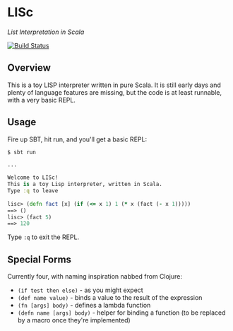 LISc
====
_List Interpretation in Scala_

[![Build Status](https://travis-ci.org/chrisloy/lisc.png?branch=master)](https://travis-ci.org/chrisloy/lisc)

Overview
---
This is a toy LISP interpreter written in pure Scala. It is still early days and plenty of
language features are missing, but the code is at least runnable, with a very basic REPL.

Usage
---
Fire up SBT, hit run, and you'll get a basic REPL:

```clj
$ sbt run

...

Welcome to LISc!
This is a toy Lisp interpreter, written in Scala.
Type :q to leave
    
lisc> (defn fact [x] (if (<= x 1) 1 (* x (fact (- x 1)))))
==> ()
lisc> (fact 5)
==> 120
```

Type ```:q``` to exit the REPL.

Special Forms
---
Currently four, with naming inspiration nabbed from Clojure:

* ```(if test then else)``` - as you might expect
* ```(def name value)``` - binds a value to the result of the expression
* ```(fn [args] body)``` - defines a lambda function
* ```(defn name [args] body)``` - helper for binding a function (to be replaced by a macro once they're implemented)

